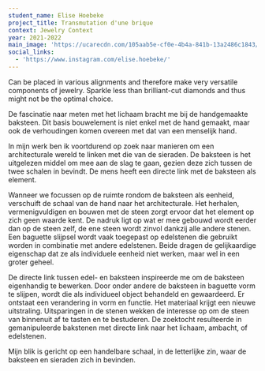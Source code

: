 ```yaml
---
student_name: Elise Hoebeke
project_title: Transmutation d'une brique
context: Jewelry Context
year: 2021-2022
main_image: 'https://ucarecdn.com/105aab5e-cf0e-4b4a-841b-13a2486c1843/'
social_links:
  - 'https://www.instagram.com/elise.hoebeke/'
---
```

Can be placed in various alignments and therefore make very versatile components of jewelry. Sparkle less than brilliant-cut diamonds and thus might not be the optimal choice.

De fascinatie naar meten met het lichaam bracht me bij de handgemaakte baksteen. Dit basis bouwelement is niet enkel met de hand gemaakt, maar ook de verhoudingen komen overeen met dat van een menselijk hand.

In mijn werk ben ik voortdurend op zoek naar manieren om een architecturale wereld te linken met die van de sieraden. De baksteen is het uitgelezen middel om mee aan de slag te gaan, gezien deze zich tussen de twee schalen in bevindt. De mens heeft een directe link met de baksteen als element.

Wanneer we focussen op de ruimte rondom de baksteen als eenheid, verschuift de schaal van de hand naar het architecturale. Het herhalen, vermenigvuldigen en bouwen met de steen zorgt ervoor dat het element op zich geen waarde kent. De nadruk ligt op wat er mee gebouwd wordt eerder dan op de steen zelf, de ene steen wordt zinvol dankzij alle andere stenen. Een baguette slijpsel wordt vaak toegepast op edelstenen die gebruikt worden in combinatie met andere edelstenen. Beide dragen de gelijkaardige eigenschap dat ze als individuele eenheid niet werken, maar wel in een groter geheel.

De directe link tussen edel- en baksteen inspireerde me om de baksteen eigenhandig te bewerken. Door onder andere de baksteen in baguette vorm te slijpen, wordt die als individueel object behandeld en gewaardeerd. Er ontstaat een verandering in vorm en functie. Het materiaal krijgt een nieuwe uitstraling. 
Uitsparingen in de stenen wekken de interesse op om de steen van binnenuit af te tasten en te bestuderen. De zoektocht resulteerde in gemanipuleerde bakstenen met directe link naar het lichaam, ambacht, of edelstenen. 

Mijn blik is gericht op een handelbare schaal, in de letterlijke zin, waar de baksteen en sieraden zich in bevinden. 
